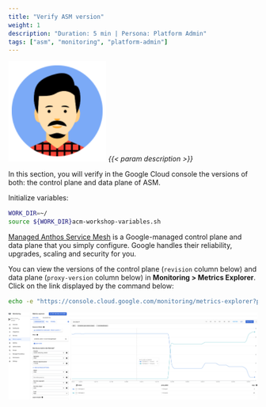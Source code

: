 ```yaml
---
title: "Verify ASM version"
weight: 1
description: "Duration: 5 min | Persona: Platform Admin"
tags: ["asm", "monitoring", "platform-admin"]
---
```

![Platform Admin](https://github.com/mathieu-benoit/my-images/raw/main/acm-workshop/platform-admin.png)
_{{< param description >}}_

In this section, you will verify in the Google Cloud console the versions of both: the control plane and data plane of ASM.

Initialize variables:
```Bash
WORK_DIR=~/
source ${WORK_DIR}acm-workshop-variables.sh
```

[Managed Anthos Service Mesh](https://cloud.google.com/service-mesh/docs/managed/configure-managed-anthos-service-mesh) is a Google-managed control plane and data plane that you simply configure. Google handles their reliability, upgrades, scaling and security for you.

You can view the versions of the control plane (`revision` column below) and data plane (`proxy-version` column below) in **Monitoring > Metrics Explorer**. Click on the link displayed by the command below:
```Bash
echo -e "https://console.cloud.google.com/monitoring/metrics-explorer?pageState=%7B%22xyChart%22:%7B%22dataSets%22:%5B%7B%22timeSeriesFilter%22:%7B%22filter%22:%22metric.type%3D%5C%22istio.io%2Fcontrol%2Fproxy_clients%5C%22%20resource.type%3D%5C%22k8s_container%5C%22%20resource.label.%5C%22container_name%5C%22%3D%5C%22cr-${ASM_VERSION}%5C%22%22,%22minAlignmentPeriod%22:%2260s%22,%22aggregations%22:%5B%7B%22perSeriesAligner%22:%22ALIGN_MEAN%22,%22crossSeriesReducer%22:%22REDUCE_SUM%22,%22alignmentPeriod%22:%2260s%22,%22groupByFields%22:%5B%22metric.label.%5C%22revision%5C%22%22,%22metric.label.%5C%22proxy_version%5C%22%22%5D%7D,%7B%22perSeriesAligner%22:%22ALIGN_NONE%22,%22crossSeriesReducer%22:%22REDUCE_NONE%22,%22alignmentPeriod%22:%2260s%22,%22groupByFields%22:%5B%5D%7D%5D%7D,%22targetAxis%22:%22Y1%22,%22plotType%22:%22LINE%22%7D%5D,%22options%22:%7B%22mode%22:%22COLOR%22%7D,%22constantLines%22:%5B%5D,%22timeshiftDuration%22:%220s%22,%22y1Axis%22:%7B%22label%22:%22y1Axis%22,%22scale%22:%22LINEAR%22%7D%7D,%22isAutoRefresh%22:true,%22timeSelection%22:%7B%22timeRange%22:%221h%22%7D%7D&project=${TENANT_PROJECT_ID}"
```

![Anthos Service Mesh versions](https://github.com/mathieu-benoit/my-images/raw/main/acm-workshop/asm-version.png)